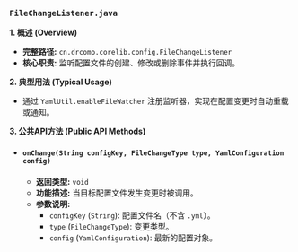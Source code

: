 ### `FileChangeListener.java`

**1. 概述 (Overview)**

  * **完整路径:** `cn.drcomo.corelib.config.FileChangeListener`
  * **核心职责:** 监听配置文件的创建、修改或删除事件并执行回调。

**2. 典型用法 (Typical Usage)**

  * 通过 `YamlUtil.enableFileWatcher` 注册监听器，实现在配置变更时自动重载或通知。

**3. 公共API方法 (Public API Methods)**

  * #### `onChange(String configKey, FileChangeType type, YamlConfiguration config)`

      * **返回类型:** `void`
      * **功能描述:** 当目标配置文件发生变更时被调用。
      * **参数说明:**
          * `configKey` (`String`): 配置文件名（不含 `.yml`）。
          * `type` (`FileChangeType`): 变更类型。
          * `config` (`YamlConfiguration`): 最新的配置对象。

